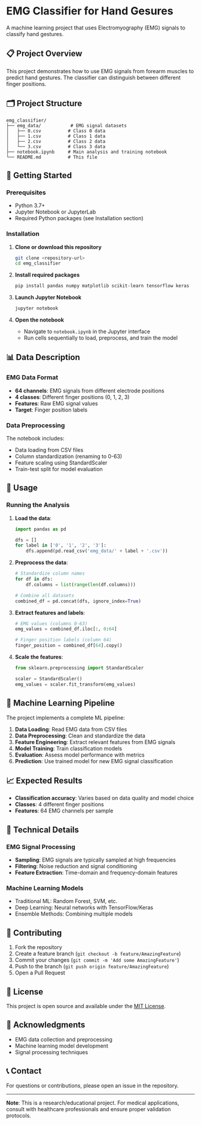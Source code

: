 # EMG Classifier for Hand Gesures 

A machine learning project that uses Electromyography (EMG) signals to classify hand gestures.

## 📋 Project Overview

This project demonstrates how to use EMG signals from forearm muscles to predict hand gestures. The classifier can distinguish between different finger positions.

## 🗂️ Project Structure

```
emg_classifier/
├── emg_data/           # EMG signal datasets
│   ├── 0.csv          # Class 0 data
│   ├── 1.csv          # Class 1 data
│   ├── 2.csv          # Class 2 data
│   └── 3.csv          # Class 3 data
├── notebook.ipynb     # Main analysis and training notebook
└── README.md          # This file
```

## 🚀 Getting Started

### Prerequisites

- Python 3.7+
- Jupyter Notebook or JupyterLab
- Required Python packages (see Installation section)

### Installation

1. **Clone or download this repository**
   ```bash
   git clone <repository-url>
   cd emg_classifier
   ```

2. **Install required packages**
   ```bash
   pip install pandas numpy matplotlib scikit-learn tensorflow keras
   ```

3. **Launch Jupyter Notebook**
   ```bash
   jupyter notebook
   ```

4. **Open the notebook**
   - Navigate to `notebook.ipynb` in the Jupyter interface
   - Run cells sequentially to load, preprocess, and train the model

## 📊 Data Description

### EMG Data Format
- **64 channels**: EMG signals from different electrode positions
- **4 classes**: Different finger positions (0, 1, 2, 3)
- **Features**: Raw EMG signal values
- **Target**: Finger position labels

### Data Preprocessing
The notebook includes:
- Data loading from CSV files
- Column standardization (renaming to 0-63)
- Feature scaling using StandardScaler
- Train-test split for model evaluation

## 🔧 Usage

### Running the Analysis

1. **Load the data**:
   ```python
   import pandas as pd
   
   dfs = []
   for label in ['0', '1', '2', '3']:
       dfs.append(pd.read_csv('emg_data/' + label + '.csv'))
   ```

2. **Preprocess the data**:
   ```python
   # Standardize column names
   for df in dfs:
       df.columns = list(range(len(df.columns)))
   
   # Combine all datasets
   combined_df = pd.concat(dfs, ignore_index=True)
   ```

3. **Extract features and labels**:
   ```python
   # EMG values (columns 0-63)
   emg_values = combined_df.iloc[:, 0:64]
   
   # Finger position labels (column 64)
   finger_position = combined_df[64].copy()
   ```

4. **Scale the features**:
   ```python
   from sklearn.preprocessing import StandardScaler
   
   scaler = StandardScaler()
   emg_values = scaler.fit_transform(emg_values)
   ```

## 🧠 Machine Learning Pipeline

The project implements a complete ML pipeline:

1. **Data Loading**: Read EMG data from CSV files
2. **Data Preprocessing**: Clean and standardize the data
3. **Feature Engineering**: Extract relevant features from EMG signals
4. **Model Training**: Train classification models
5. **Evaluation**: Assess model performance with metrics
6. **Prediction**: Use trained model for new EMG signal classification

## 📈 Expected Results

- **Classification accuracy**: Varies based on data quality and model choice
- **Classes**: 4 different finger positions
- **Features**: 64 EMG channels per sample

## 🔬 Technical Details

### EMG Signal Processing
- **Sampling**: EMG signals are typically sampled at high frequencies
- **Filtering**: Noise reduction and signal conditioning
- **Feature Extraction**: Time-domain and frequency-domain features

### Machine Learning Models
- Traditional ML: Random Forest, SVM, etc.
- Deep Learning: Neural networks with TensorFlow/Keras
- Ensemble Methods: Combining multiple models

## 🤝 Contributing

1. Fork the repository
2. Create a feature branch (`git checkout -b feature/AmazingFeature`)
3. Commit your changes (`git commit -m 'Add some AmazingFeature'`)
4. Push to the branch (`git push origin feature/AmazingFeature`)
5. Open a Pull Request

## 📝 License

This project is open source and available under the [MIT License](LICENSE).

## 🙏 Acknowledgments

- EMG data collection and preprocessing
- Machine learning model development
- Signal processing techniques

## 📞 Contact

For questions or contributions, please open an issue in the repository.

---

**Note**: This is a research/educational project. For medical applications, consult with healthcare professionals and ensure proper validation protocols. 